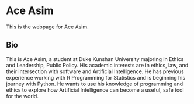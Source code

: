# Ace Asim
This is the webpage for Ace Asim.

## Bio
This is Ace Asim, a student at Duke Kunshan University majoring in Ethics and Leadership, Public Policy. His academic interests are in ethics, law, and their intersection with software and Artificial Intelligence. He has previous experience working with R Programming for Statistics and is beginning his journey with Python. He wants to use his knowledge of programming and ethics to explore how Artificial Intelligence can become a useful, safe tool for the world.
